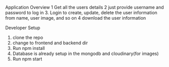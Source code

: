 ﻿Application Overview
1 Get all the users details
2 just provide username and password to log in
3. Login to create, update, delete the user information from name, user image, and so on
4 download the user information


Developer Setup
1. clone the repo
2. change to frontend and backend dir
3. Run npm install
4. Database is already setup in the mongodb and cloudinary(for images)
5. Run npm start

